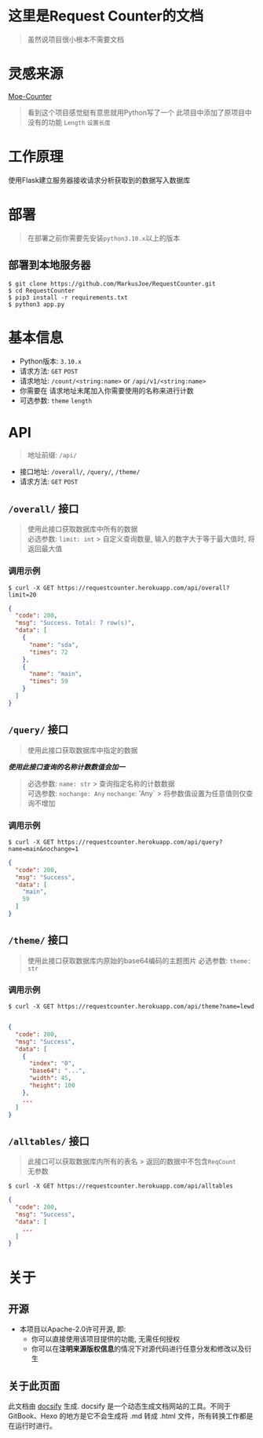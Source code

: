 # 这里是Request Counter的文档

> 虽然说项目很小根本不需要文档

# 灵感来源

[Moe-Counter](https://github.com/journey-ad/Moe-counter)
> 看到这个项目感觉挺有意思就用Python写了一个 此项目中添加了原项目中没有的功能 `Length` `设置长度`

# 工作原理

使用Flask建立服务器接收请求分析获取到的数据写入数据库

# 部署

> 在部署之前你需要先安装`python3.10.x`以上的版本

## 部署到本地服务器

 ```shell
 $ git clone https://github.com/MarkusJoe/RequestCounter.git
 $ cd RequestCounter
 $ pip3 install -r requirements.txt
 $ python3 app.py 
 ```

# 基本信息

- Python版本: `3.10.x`
- 请求方法: `GET` `POST`
- 请求地址: `/count/<string:name>` or `/api/v1/<string:name>`
- 你需要在 请求地址末尾加入你需要使用的名称来进行计数
- 可选参数: `theme` `length`

# API

> 地址前缀: `/api/`

- 接口地址: `/overall/`, `/query/`, `/theme/`
- 请求方法: `GET` `POST`

## `/overall/` 接口

> 使用此接口获取数据库中所有的数据  
> 必选参数: `limit: int` > 自定义查询数量, 输入的数字大于等于最大值时, 将返回最大值

### 调用示例

```shell
$ curl -X GET https://requestcounter.herokuapp.com/api/overall?limit=20
```

```json
{
  "code": 200,
  "msg": "Success. Total: 7 row(s)",
  "data": [
    {
      "name": "sda",
      "times": 72
    },
    {
      "name": "main",
      "times": 59
    }
  ]
}
```

## `/query/` 接口

> 使用此接口获取数据库中指定的数据

***使用此接口查询的名称计数数值会加一***

> 必选参数: `name: str`  > 查询指定名称的计数数据  
> 可选参数: `nochange: Any`
> `nochange`: 'Any` > 将参数值设置为任意值则仅查询不增加

### 调用示例

```shell
$ curl -X GET https://requestcounter.herokuapp.com/api/query?name=main&nochange=1
```

```json
{
  "code": 200,
  "msg": "Success",
  "data": [
    "main",
    59
  ]
}
```

## `/theme/` 接口

> 使用此接口获取数据库内原始的base64编码的主题图片
> 必选参数: `theme: str`

### 调用示例

```shell
$ curl -X GET https://requestcounter.herokuapp.com/api/theme?name=lewd
```

```json

{
  "code": 200,
  "msg": "Success",
  "data": [
    {
      "index": "0",
      "base64": "...",
      "width": 45,
      "height": 100
    },
    ...
  ]
}
```

## `/alltables/` 接口

> 此接口可以获取数据库内所有的表名  > 返回的数据中不包含`ReqCount`  
> 无参数

```shell
$ curl -X GET https://requestcounter.herokuapp.com/api/alltables
```

```json
{
  "code": 200,
  "msg": "Success",
  "data": [
    ...
  ]
}
```

# 关于

## 开源

- 本项目以Apache-2.0许可开源, 即:
    - 你可以直接使用该项目提供的功能, 无需任何授权
    - 你可以在**注明来源版权信息**的情况下对源代码进行任意分发和修改以及衍生

## 关于此页面

此文档由 [docsify](https://github.com/docsifyjs/docsify) 生成. docsify 是一个动态生成文档网站的工具。不同于 GitBook、Hexo 的地方是它不会生成将 .md 转成 .html
文件，所有转换工作都是在运行时进行。
 
